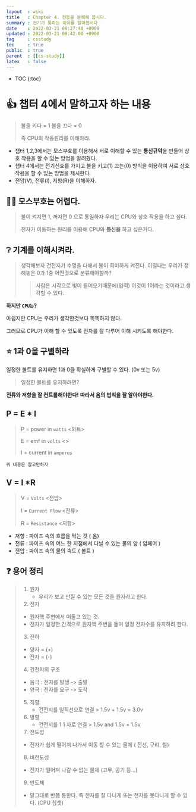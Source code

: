 ```yaml
---
layout  : wiki 
title   : Chapter 4. 전등을 분해해 봅시다.
summary : 전기가 통하는 이유를 알아봅시다
date    : 2022-03-21 09:27:48 +0900
updated : 2022-03-21 09:42:00 +0900
tag     : csstudy  
toc     : true
public  : true
parent  : [[cs-study]]
latex   : false
---
```

* TOC
{:toc}

# 👍 챕터 4에서 말하고자 하는 내용

> 불을 키다 = 1
> 불을 끄다 = 0
>
 > 즉 CPU의 작동원리를 이해하라.

- 챕터 1,2,3에서는 모스부호를 이용해서 서로 이해할 수 있는 **통신규약**을 만들어 상호 작용을 할 수 있는 방법을 알려줬다.
- 챕터 4에서는 전기신호를 가지고 불을 키고(1) 끄는(0) 방식을 이용하여 서로 상호 작용을 할 수 있는 방법을 제시한다.
- 전압(V), 전류(I), 저항(R)을 이해하자.

## 🙇‍♂️  모스부호는 어렵다. 


> 불이 켜지면 1, 꺼지면 0 으로 통일하자 우리는 CPU와 상호 작용을 하고 싶다.
>
> 전자가 이동하는 원리를 이용해 CPU와 **통신을** 하고 싶은거다.

## ❔ 기계를 이해시켜라.


> 생각해보자 건전지가 수명을 다해서 불이 희미하게 켜진다. 이럴때는 우리가 정해놓은 0과 1중 어떤것으로 분류해야할까?
>
> > 사람은 시각으로 빛이 들어오기때문에(입력) 이것이 1이라는 것이라고 생각할 수 있다.

**하지만 `CPU는`?**

아쉽지만 CPU는 우리가 생각한것보다 똑똑하지 않다.

그러므로 CPU가 이해 할 수 있도록 전자를 잘 다루어 이해 시키도록 해야한다.


## ⭐ 1과 0을 구별하라

일정한 볼트를 유지하면 1과 0을 확실하게 구별할 수 있다. (0v 또는 5v)

> 일정한 볼트를 유지하려면?

**전류와 저항을 잘 컨트롤해야한다!**
**따라서 옴의 법칙을 잘 알아야한다.**

## P = E \* I

  > P = power in `watts` <와트>
  >
  > E = emf in `volts` <>
  >
  > I = current in `amperes`

 `위 내용은 참고만하자` 

## V = I \*R 

  > V = `Volts` <전압> 
  >
  > I = `Current Flow` <전류>
  >
  > R = `Resistance` <저항>
  

  - 저항 : 파이프 속의 흐름을 막는 것 ( 옴)
  - 전류 : 파이프 속의 어느 한 지점에서 다닐 수 있는 물의 양 ( 암페어 )
  - 전압 : 파이프 속의 물의 속도 ( 볼트 )  
## ❓ 용어 정리

>1. 원자
>    - 우리가 보고 만질 수 있는 모든 것을 원자라고 한다. 
>2. 전자
>   - 원자핵 주변에서 떠돌고 있는 것. 
>   - 전자가 일정한 간격으로 원자핵 주변을 돌며 일정 전자수를 유지하려 한다. 
>3. 전하 
>  - 양자 = (+)
>  - 전자 = (-)
>4. 건전지의 구조
>  - 음극 : 전자를 발생 -> 출발 
>  - 양극 : 전자를 요구 -> 도착 
>5. 직렬
>    - 건전지를 일직선으로 연결 > 1.5v + 1.5v  = 3.0v  
>6. 병렬
>    - 건전지를 1 1 자로 연결 > 1.5v and 1.5v = 1.5v 
>7. 전도성
>   - 전자가 쉽게 떨어져 나가서 이동 할 수 있는 물체 ( 전선, 구리, 철)
>8. 비전도성
>   - 전자가 떨어져 나갈 수 없는 물체 (고무, 공기 등...)
>9. 반도체
>   - 말그대로 반쯤 통한다. 즉 전자를 잘 다니게 또는 전자를 못다니게 할 수 있다. (CPU 칩셋)
